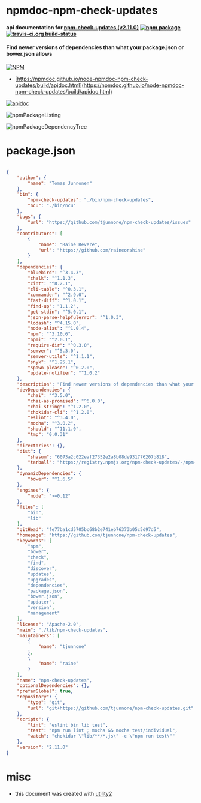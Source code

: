 # npmdoc-npm-check-updates

#### api documentation for  [npm-check-updates (v2.11.0)](https://github.com/tjunnone/npm-check-updates)  [![npm package](https://img.shields.io/npm/v/npmdoc-npm-check-updates.svg?style=flat-square)](https://www.npmjs.org/package/npmdoc-npm-check-updates) [![travis-ci.org build-status](https://api.travis-ci.org/npmdoc/node-npmdoc-npm-check-updates.svg)](https://travis-ci.org/npmdoc/node-npmdoc-npm-check-updates)

#### Find newer versions of dependencies than what your package.json or bower.json allows

[![NPM](https://nodei.co/npm/npm-check-updates.png?downloads=true&downloadRank=true&stars=true)](https://www.npmjs.com/package/npm-check-updates)

- [https://npmdoc.github.io/node-npmdoc-npm-check-updates/build/apidoc.html](https://npmdoc.github.io/node-npmdoc-npm-check-updates/build/apidoc.html)

[![apidoc](https://npmdoc.github.io/node-npmdoc-npm-check-updates/build/screenCapture.buildCi.browser.%252Ftmp%252Fbuild%252Fapidoc.html.png)](https://npmdoc.github.io/node-npmdoc-npm-check-updates/build/apidoc.html)

![npmPackageListing](https://npmdoc.github.io/node-npmdoc-npm-check-updates/build/screenCapture.npmPackageListing.svg)

![npmPackageDependencyTree](https://npmdoc.github.io/node-npmdoc-npm-check-updates/build/screenCapture.npmPackageDependencyTree.svg)



# package.json

```json

{
    "author": {
        "name": "Tomas Junnonen"
    },
    "bin": {
        "npm-check-updates": "./bin/npm-check-updates",
        "ncu": "./bin/ncu"
    },
    "bugs": {
        "url": "https://github.com/tjunnone/npm-check-updates/issues"
    },
    "contributors": [
        {
            "name": "Raine Revere",
            "url": "https://github.com/raineorshine"
        }
    ],
    "dependencies": {
        "bluebird": "^3.4.3",
        "chalk": "^1.1.3",
        "cint": "^8.2.1",
        "cli-table": "^0.3.1",
        "commander": "^2.9.0",
        "fast-diff": "^1.0.1",
        "find-up": "1.1.2",
        "get-stdin": "^5.0.1",
        "json-parse-helpfulerror": "^1.0.3",
        "lodash": "^4.15.0",
        "node-alias": "^1.0.4",
        "npm": "^3.10.6",
        "npmi": "^2.0.1",
        "require-dir": "^0.3.0",
        "semver": "^5.3.0",
        "semver-utils": "^1.1.1",
        "snyk": "^1.25.1",
        "spawn-please": "^0.2.0",
        "update-notifier": "^1.0.2"
    },
    "description": "Find newer versions of dependencies than what your package.json or bower.json allows",
    "devDependencies": {
        "chai": "^3.5.0",
        "chai-as-promised": "^6.0.0",
        "chai-string": "^1.2.0",
        "chokidar-cli": "^1.2.0",
        "eslint": "^3.4.0",
        "mocha": "^3.0.2",
        "should": "^11.1.0",
        "tmp": "0.0.31"
    },
    "directories": {},
    "dist": {
        "shasum": "6073a2c022eaf27352e2a8b08de931776207b818",
        "tarball": "https://registry.npmjs.org/npm-check-updates/-/npm-check-updates-2.11.0.tgz"
    },
    "dynamicDependencies": {
        "bower": "^1.6.5"
    },
    "engines": {
        "node": ">=0.12"
    },
    "files": [
        "bin",
        "lib"
    ],
    "gitHead": "fe77ba1cd5705bc68b2e741eb76373b05c5d97d5",
    "homepage": "https://github.com/tjunnone/npm-check-updates",
    "keywords": [
        "npm",
        "bower",
        "check",
        "find",
        "discover",
        "updates",
        "upgrades",
        "dependencies",
        "package.json",
        "bower.json",
        "updater",
        "version",
        "management"
    ],
    "license": "Apache-2.0",
    "main": "./lib/npm-check-updates",
    "maintainers": [
        {
            "name": "tjunnone"
        },
        {
            "name": "raine"
        }
    ],
    "name": "npm-check-updates",
    "optionalDependencies": {},
    "preferGlobal": true,
    "repository": {
        "type": "git",
        "url": "git+https://github.com/tjunnone/npm-check-updates.git"
    },
    "scripts": {
        "lint": "eslint bin lib test",
        "test": "npm run lint ; mocha && mocha test/individual",
        "watch": "chokidar \"lib/**/*.js\" -c \"npm run test\""
    },
    "version": "2.11.0"
}
```



# misc
- this document was created with [utility2](https://github.com/kaizhu256/node-utility2)
